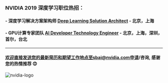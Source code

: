 
### NVIDIA 2019 深度学习职位热招：


#### - 深度学习解决方案架构师 [Deep Learning Solution Architect](/Deep-Learning-Solution-Architect.md) - 北京，上海

#### - GPU计算专家团队 [AI Developer Technology Engineer](/AI_Developer_Technology_Engineer.md) - 北京，上海，深圳，首尔，台北


----
#### 欢迎直接发送您的最新简历和期望工作地点至sbai@nvidia.com申请/咨询, 感谢您的热情推荐 :blush:


![nvidia-logo](https://media.licdn.com/dms/image/C561BAQHcsSYVOBZJRA/company-background_10000/0?e=1553079600&v=beta&t=5E8P7h6qJgSRN_wtcMrN5Om2gA_iPyGbPdR3VnAAgbE)
